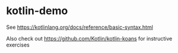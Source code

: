 # kotlin-demo

See https://kotlinlang.org/docs/reference/basic-syntax.html


Also check out https://github.com/Kotlin/kotlin-koans for instructive exercises
